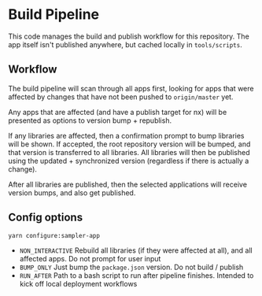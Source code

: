 # Build Pipeline

This code manages the build and publish workflow for this repository.
The app itself isn't published anywhere, but cached locally in `tools/scripts`.

## Workflow

The build pipeline will scan through all apps first, looking for apps that were
affected by changes that have not been pushed to `origin/master` yet.

Any apps that are affected (and have a publish target for nx) will be presented as options to
version bump + republish.

If any libraries are affected, then a confirmation prompt to bump libraries will be shown.
If accepted, the root repository version will be bumped, and that version is transferred to all libraries.
All libraries will then be published using the updated + synchronized version (regardless if there is actually a change).

After all libraries are published, then the selected applications will receive version bumps, and also get published.

## Config options

```bash
yarn configure:sampler-app
```

- `NON_INTERACTIVE` Rebuild all libraries (if they were affected at all), and all affected apps. Do not prompt for user input
- `BUMP_ONLY` Just bump the `package.json` version. Do not build / publish
- `RUN_AFTER` Path to a bash script to run after pipeline finishes. Intended to kick off local deployment workflows
